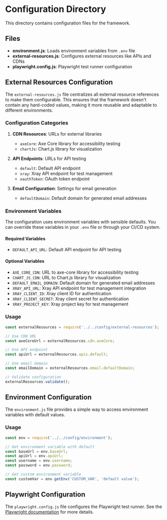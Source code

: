 # Configuration Directory

This directory contains configuration files for the framework.

## Files

- **environment.js**: Loads environment variables from `.env` file
- **external-resources.js**: Configures external resources like APIs and CDNs
- **playwright.config.js**: Playwright test runner configuration

## External Resources Configuration

The `external-resources.js` file centralizes all external resource references to make them configurable. This ensures that the framework doesn't contain any hard-coded values, making it more reusable and adaptable to different environments.

### Configuration Categories

1. **CDN Resources**: URLs for external libraries
   - `axeCore`: Axe Core library for accessibility testing
   - `chartJs`: Chart.js library for visualization

2. **API Endpoints**: URLs for API testing
   - `default`: Default API endpoint
   - `xray`: Xray API endpoint for test management
   - `oauthToken`: OAuth token endpoint

3. **Email Configuration**: Settings for email generation
   - `defaultDomain`: Default domain for generated email addresses

### Environment Variables

The configuration uses environment variables with sensible defaults. You can override these variables in your `.env` file or through your CI/CD system.

#### Required Variables

- `DEFAULT_API_URL`: Default API endpoint for API testing

#### Optional Variables

- `AXE_CORE_CDN`: URL to axe-core library for accessibility testing
- `CHART_JS_CDN`: URL to Chart.js library for visualization
- `DEFAULT_EMAIL_DOMAIN`: Default domain for generated email addresses
- `XRAY_API_URL`: Xray API endpoint for test management integration
- `XRAY_CLIENT_ID`: Xray client ID for authentication
- `XRAY_CLIENT_SECRET`: Xray client secret for authentication
- `XRAY_PROJECT_KEY`: Xray project key for test management

### Usage

```javascript
const externalResources = require('../../config/external-resources');

// Use CDN URL
const axeCoreUrl = externalResources.cdn.axeCore;

// Use API endpoint
const apiUrl = externalResources.apis.default;

// Use email domain
const emailDomain = externalResources.email.defaultDomain;

// Validate configuration
externalResources.validate();
```

## Environment Configuration

The `environment.js` file provides a simple way to access environment variables with default values.

### Usage

```javascript
const env = require('../../config/environment');

// Get environment variable with default
const baseUrl = env.baseUrl;
const apiUrl = env.apiUrl;
const username = env.username;
const password = env.password;

// Get custom environment variable
const customVar = env.getEnv('CUSTOM_VAR', 'default value');
```

## Playwright Configuration

The `playwright.config.js` file configures the Playwright test runner. See the [Playwright documentation](https://playwright.dev/docs/test-configuration) for more details.